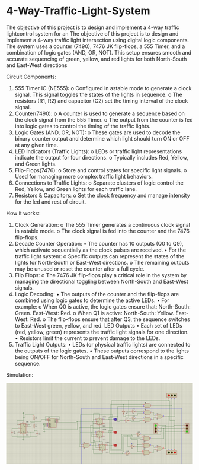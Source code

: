 # 4-Way-Traffic-Light-System
The objective of this project is to design and implement a 4-way traffic lightcontrol system for an The objective
of this project is to design and implement a 4-way traffic light intersection using digital logic components.
The system uses a counter (7490), 7476 JK flip-flops, a 555 Timer, and a combination of logic gates (AND, OR, NOT).
This setup ensures smooth and accurate sequencing of green, yellow, and red lights for both North-South and East-West directions

Circuit Components:
1.	555 Timer IC (NE555):
o	Configured in astable mode to generate a clock signal. This signal toggles the states of the lights in sequence.
o	The resistors (R1, R2) and capacitor (C2) set the timing interval of the clock signal.
2.	Counter(7490):
o	A counter is used to generate a sequence based on the clock signal from the 555 Timer.
o	The output from the counter is fed into logic gates to control the timing of the traffic lights.
3.	Logic Gates (AND, OR, NOT):
o	These gates are used to decode the binary counter output and determine which light should turn ON or OFF at any given time.
4.	LED Indicators (Traffic Lights):
o	LEDs or traffic light representations indicate the output for four directions.
o	Typically includes Red, Yellow, and Green lights.
5.	Flip-Flops(7476):
o	Store and control states for specific light signals.
o	Used for managing more complex traffic light behaviors.
6.	Connections to Traffic Lights:
o	Separate clusters of logic control the Red, Yellow, and Green lights for each traffic lane.
7.	Resistors & Capacitors: 
o	Set the clock frequency and manage intensity for the led and rest of circuit.

How it works:

1.  Clock Generation: 
o	The 555 Timer generates a continuous clock signal in astable mode.
o	The clock signal is fed into the counter and the 7476 flip-flops.
2.  Decade Counter Operation:
•	The counter has 10 outputs (Q0 to Q9), which activate sequentially as the clock pulses are received.
•	For the traffic light system:
o	Specific outputs can represent the states of the lights for North-South or East-West directions.
o	The remaining outputs may be unused or reset the counter after a full cycle.
3. Flip Flops: 
o	The 7476 JK flip-flops play a critical role in the system by managing the directional toggling between North-South and East-West signals.
4.  Logic Decoding:
•	The outputs of the counter and the flip-flops are combined using logic gates to determine the active LEDs.
•	For example:
o	When Q0 is active, the logic gates ensure that:
	North-South: Green.
	East-West: Red.
o	When Q1 is active:
	North-South: Yellow.
	East-West: Red.
o	The flip-flops ensure that after Q3, the sequence switches to East-West green, yellow, and red.
LED Outputs
•	Each set of LEDs (red, yellow, green) represents the traffic light signals for one direction.
•	Resistors limit the current to prevent damage to the LEDs.
5.  Traffic Light Outputs:
•	LEDs (or physical traffic lights) are connected to the outputs of the logic gates.
•	These outputs correspond to the lights being ON/OFF for North-South and East-West directions in a specific sequence.


Simulation:



![image alt](https://github.com/aya175/4-Way-Traffic-Light-System-/blob/a688ff8844da92662944ea4639dd0f46177c1c36/test.png)
